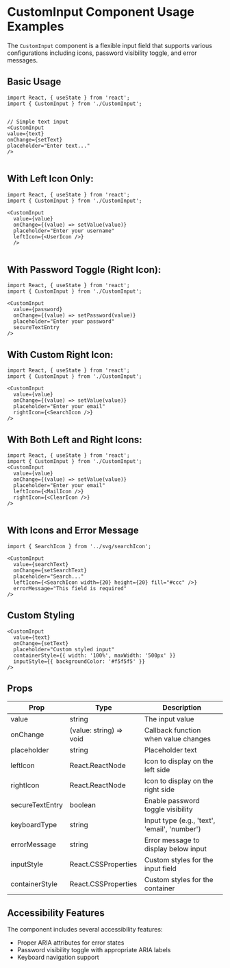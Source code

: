# CustomInput Component Usage Examples

The `CustomInput` component is a flexible input field that supports various configurations including icons, password visibility toggle, and error messages.

## Basic Usage

```tsx
import React, { useState } from 'react';
import { CustomInput } from './CustomInput';


// Simple text input
<CustomInput
value={text}
onChange={setText}
placeholder="Enter text..."
/>


```

## With Left Icon Only:


```tsx
import React, { useState } from 'react';
import { CustomInput } from './CustomInput';

<CustomInput
  value={value}
  onChange={(value) => setValue(value)}
  placeholder="Enter your username"
  leftIcon={<UserIcon />}
  />


```

## With Password Toggle (Right Icon):

```tsx
import React, { useState } from 'react';
import { CustomInput } from './CustomInput';

<CustomInput
  value={password}
  onChange={(value) => setPassword(value)}
  placeholder="Enter your password"
  secureTextEntry
/>

```

## With Custom Right Icon:

```tsx
import React, { useState } from 'react';
import { CustomInput } from './CustomInput';

<CustomInput
  value={value}
  onChange={(value) => setValue(value)}
  placeholder="Enter your email"
  rightIcon={<SearchIcon />}
/>

```

## With Both Left and Right Icons:

```tsx
import React, { useState } from 'react';
import { CustomInput } from './CustomInput';
<CustomInput
  value={value}
  onChange={(value) => setValue(value)}
  placeholder="Enter your email"
  leftIcon={<MailIcon />}
  rightIcon={<ClearIcon />}
/>


```

## With Icons and Error Message

```tsx
import { SearchIcon } from '../svg/searchIcon';

<CustomInput
  value={searchText}
  onChange={setSearchText}
  placeholder="Search..."
  leftIcon={<SearchIcon width={20} height={20} fill="#ccc" />}
  errorMessage="This field is required"
/>
```

## Custom Styling

```tsx
<CustomInput
  value={text}
  onChange={setText}
  placeholder="Custom styled input"
  containerStyle={{ width: '100%', maxWidth: '500px' }}
  inputStyle={{ backgroundColor: '#f5f5f5' }}
/>
```

## Props

| Prop | Type | Description |
|------|------|-------------|
| value | string | The input value |
| onChange | (value: string) => void | Callback function when value changes |
| placeholder | string | Placeholder text |
| leftIcon | React.ReactNode | Icon to display on the left side |
| rightIcon | React.ReactNode | Icon to display on the right side |
| secureTextEntry | boolean | Enable password toggle visibility |
| keyboardType | string | Input type (e.g., 'text', 'email', 'number') |
| errorMessage | string | Error message to display below input |
| inputStyle | React.CSSProperties | Custom styles for the input field |
| containerStyle | React.CSSProperties | Custom styles for the container |

## Accessibility Features

The component includes several accessibility features:
- Proper ARIA attributes for error states
- Password visibility toggle with appropriate ARIA labels
- Keyboard navigation support

